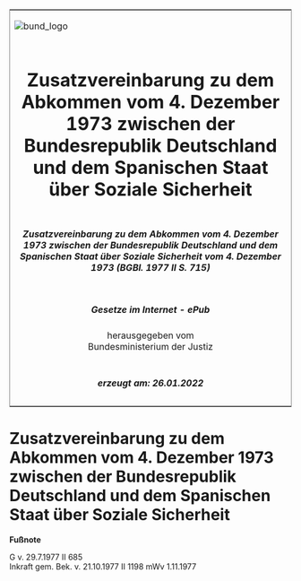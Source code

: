 <span id="DECKBLATT.html"></span>

<table border="0" frame="border" width="100%">

<tr valign="top">

<td align="left">

![bund\_logo](BfJ_2021_Web_de_de.gif)

</td>

<td align="right">

 

</td>

</tr>

<tr align="center" valign="middle">

<td colspan="2">

# Zusatzvereinbarung zu dem Abkommen vom 4. Dezember 1973 zwischen der Bundesrepublik Deutschland und dem Spanischen Staat über Soziale Sicherheit

</td>

</tr>

<tr align="center" valign="middle">

<td colspan="2">

##### Zusatzvereinbarung zu dem Abkommen vom 4. Dezember 1973 zwischen der Bundesrepublik Deutschland und dem Spanischen Staat über Soziale Sicherheit vom 4. Dezember 1973 (BGBl. 1977 II S. 715)

</td>

</tr>

<tr align="center" valign="middle">

<td colspan="2">

  
  

##### Gesetze im Internet - ePub  
  
herausgegeben vom  
Bundesministerium der Justiz

</td>

</tr>

<tr align="center" valign="bottom">

<td colspan="2">

  
  

##### erzeugt am: 26.01.2022

</td>

</tr>

</table>

<span id="BJNR207150977.html"></span>

# Zusatzvereinbarung zu dem Abkommen vom 4. Dezember 1973 zwischen der Bundesrepublik Deutschland und dem Spanischen Staat über Soziale Sicherheit

<div>

  
**Fußnote**

<div class="jnhtml">

<div>

<div class="jurAbsatz">

G v. 29.7.1977 II 685  
Inkraft gem. Bek. v. 21.10.1977 II 1198 mWv 1.11.1977

</div>

</div>

</div>

</div>
